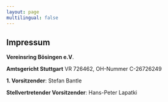 ```yaml
---
layout: page
multilingual: false
---
```


## Impressum

**Vereinsring Bösingen e.V**.

**Amtsgericht Stuttgart** VR 726462, OH-Nummer C-26726249

**1. Vorsitzender**: Stefan Bantle

**Stellvertretender Vorsitzender**: Hans-Peter Lapatki



